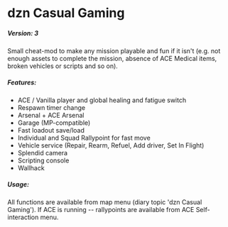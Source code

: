 # dzn Casual Gaming
##### Version: 3

Small cheat-mod to make any mission playable and fun if it isn't (e.g. not enough assets to complete the mission, absence of ACE Medical items, broken vehicles or scripts and so on). 

##### Features:
- ACE / Vanilla player and global healing and fatigue switch
- Respawn timer change
- Arsenal + ACE Arsenal
- Garage (MP-compatible)
- Fast loadout save/load
- Individual and Squad Rallypoint for fast move
- Vehicle service (Repair, Rearm, Refuel, Add driver, Set In Flight)
- Splendid camera
- Scripting console
- Wallhack

##### Usage:
All functions are available from map menu (diary topic 'dzn Casual Gaming'). If ACE is running -- rallypoints are available from ACE Self-interaction menu.
